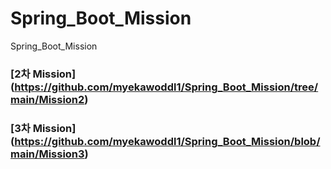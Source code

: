 # Spring_Boot_Mission
Spring_Boot_Mission

### [2차 Mission] (https://github.com/myekawoddl1/Spring_Boot_Mission/tree/main/Mission2)
### [3차 Mission] (https://github.com/myekawoddl1/Spring_Boot_Mission/blob/main/Mission3)

